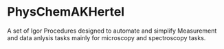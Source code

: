 # PhysChemAKHertel
A set of Igor Procedures designed to automate and simplify Measurement and data anlysis tasks mainly for microscopy and spectroscopy tasks.

